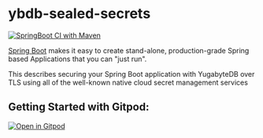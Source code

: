 # ybdb-sealed-secrets

[![SpringBoot CI with Maven](https://github.com/srinivasa-vasu/ybdb-sealed-secrets/actions/workflows/build.yml/badge.svg?branch=main)](https://github.com/srinivasa-vasu/ybdb-sealed-secrets/actions/workflows/build.yml)

[Spring Boot](https://spring.io/projects/spring-boot) makes it easy to create stand-alone, production-grade Spring based Applications that you can "just run".

This describes securing your Spring Boot application with YugabyteDB over TLS using all of the well-known native cloud secret management services

## Getting Started with Gitpod:
[![Open in Gitpod](https://gitpod.io/button/open-in-gitpod.svg)](https://gitpod.io/#https://github.com/srinivasa-vasu/ybdb-sealed-secrets)


